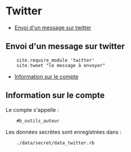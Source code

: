# Twitter

* [Envoi d'un message sur twitter](#envoidunmessagetwitter)


<a name='envoidunmessagetwitter'></a>

## Envoi d'un message sur twitter


        site.require_module 'twitter'
        site.tweet "le message à envoyer"

* [Information sur le compte](#informationsurlecompte)
<a name='informationsurlecompte'></a>

## Information sur le compte

Le compte s'appelle :

        #b_outils_auteur

Les données secrètes sont enregistrées dans :

        ./data/secret/data_twitter.rb
